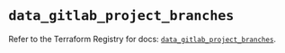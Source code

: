 # `data_gitlab_project_branches`

Refer to the Terraform Registry for docs: [`data_gitlab_project_branches`](https://registry.terraform.io/providers/gitlabhq/gitlab/17.0.0/docs/data-sources/project_branches).
